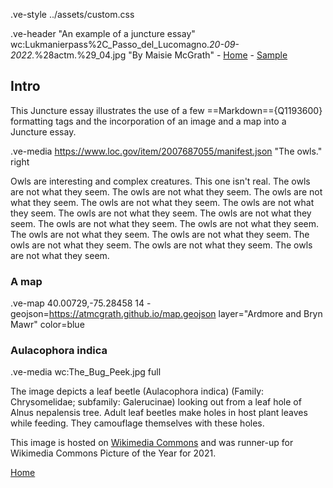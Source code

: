 .ve-style ../assets/custom.css

.ve-header "An example of a juncture essay" wc:Lukmanierpass%2C_Passo_del_Lucomagno._20-09-2022._%28actm.%29_04.jpg "By Maisie McGrath"
    - [Home](/)
    - [Sample](sample/)

## Intro

This Juncture essay illustrates the use of a few ==Markdown=={Q1193600} formatting tags and the incorporation of an image and a map into a Juncture essay.

.ve-media https://www.loc.gov/item/2007687055/manifest.json "The owls." right

Owls are interesting and complex creatures. This one isn't real. The owls are not what they seem. The owls are not what they seem. The owls are not what they seem. The owls are not what they seem. The owls are not what they seem. The owls are not what they seem. The owls are not what they seem. The owls are not what they seem. The owls are not what they seem. The owls are not what they seem. The owls are not what they seem. The owls are not what they seem. The owls are not what they seem. The owls are not what they seem.

### A map

.ve-map 40.00729,-75.28458 14
    - geojson=https://atmcgrath.github.io/map.geojson layer="Ardmore and Bryn Mawr" color=blue

### Aulacophora indica

.ve-media wc:The_Bug_Peek.jpg full

The image depicts a leaf beetle (Aulacophora indica) (Family: Chrysomelidae; subfamily: Galerucinae) looking out from a leaf hole of Alnus nepalensis tree. Adult leaf beetles make holes in host plant leaves while feeding. They camouflage themselves with these holes.

This image is hosted on [Wikimedia Commons](https://commons.wikimedia.org/wiki/File:The_Bug_Peek.jpg) and was runner-up for Wikimedia Commons Picture of the Year for 2021.

[Home](/reactor-jct)